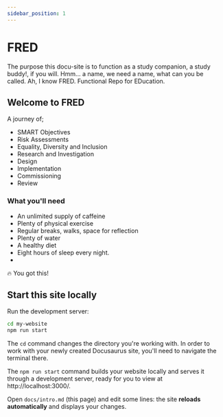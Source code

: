 ```yaml
---
sidebar_position: 1
---
```


# FRED

The purpose this docu-site is to function as a study companion, a study buddy!, if you will.
Hmm... a name, we need a name, what can you be called. Ah, I know FRED. Functional Repo for EDucation.

## Welcome to FRED

A journey of;
- SMART Objectives
- Risk Assessments
- Equality, Diversity and Inclusion
- Research and Investigation
- Design
- Implementation
- Commissioning
- Review

### What you'll need

- An unlimited supply of caffeine
- Plenty of physical exercise
- Regular breaks, walks, space for reflection
- Plenty of water
- A healthy diet
- Eight hours of sleep every night.
- 
:fire: You got this!


## Start this site locally

Run the development server:

```bash
cd my-website
npm run start
```

The `cd` command changes the directory you're working with. In order to work with your newly created Docusaurus site, you'll need to navigate the terminal there.

The `npm run start` command builds your website locally and serves it through a development server, ready for you to view at http://localhost:3000/.

Open `docs/intro.md` (this page) and edit some lines: the site **reloads automatically** and displays your changes.
